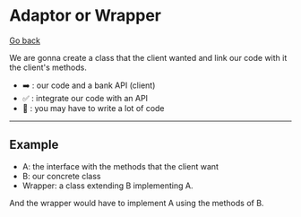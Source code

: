 # Adaptor or Wrapper

[Go back](..)

We are gonna create a class that the client wanted and
link our code with it the client's methods.

* ➡️ : our code and a bank API (client)
* ✅ : integrate our code with an API
* 🚫 : you may have to write a lot of code

<hr class="sl">

## Example

* A: the interface with the methods that the client want
* B: our concrete class
* Wrapper: a class extending B implementing A.

And the wrapper would have to implement A using 
the methods of B.